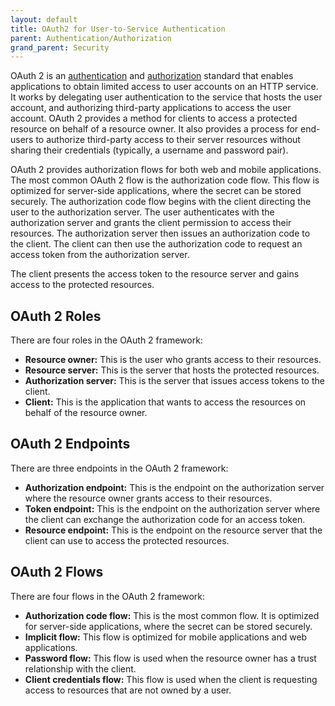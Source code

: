 ```yaml
---
layout: default
title: OAuth2 for User-to-Service Authentication
parent: Authentication/Authorization
grand_parent: Security
---
```


OAuth 2 is an [authentication](/posts/index-of-terms#authentication) and [authorization](/posts/index-of-terms#authorization) standard that enables applications to obtain limited access to user accounts on an HTTP service. It works by delegating user authentication to the service that hosts the user account, and authorizing third-party applications to access the user account. OAuth 2 provides a method for clients to access a protected resource on behalf of a resource owner. It also provides a process for end-users to authorize third-party access to their server resources without sharing their credentials (typically, a username and password pair). 

OAuth 2 provides authorization flows for both web and mobile applications. The most common OAuth 2 flow is the authorization code flow. This flow is optimized for server-side applications, where the secret can be stored securely. The authorization code flow begins with the client directing the user to the authorization server. The user authenticates with the authorization server and grants the client permission to access their resources. The authorization server then issues an authorization code to the client. The client can then use the authorization code to request an access token from the authorization server. 

The client presents the access token to the resource server and gains access to the protected resources.

## OAuth 2 Roles

There are four roles in the OAuth 2 framework:

* **Resource owner:** This is the user who grants access to their resources.
* **Resource server:** This is the server that hosts the protected resources.
* **Authorization server:** This is the server that issues access tokens to the client.
* **Client:** This is the application that wants to access the resources on behalf of the resource owner.

## OAuth 2 Endpoints

There are three endpoints in the OAuth 2 framework:

* **Authorization endpoint:** This is the endpoint on the authorization server where the resource owner grants access to their resources.
* **Token endpoint:** This is the endpoint on the authorization server where the client can exchange the authorization code for an access token.
* **Resource endpoint:** This is the endpoint on the resource server that the client can use to access the protected resources.

## OAuth 2 Flows

There are four flows in the OAuth 2 framework:

* **Authorization code flow:** This is the most common flow. It is optimized for server-side applications, where the secret can be stored securely.
* **Implicit flow:** This flow is optimized for mobile applications and web applications.
* **Password flow:** This flow is used when the resource owner has a trust relationship with the client.
* **Client credentials flow:** This flow is used when the client is requesting access to resources that are not owned by a user.
